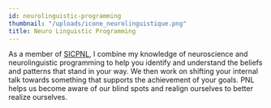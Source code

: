 ```yaml
---
id: neurolinguistic-programming
thumbnail: "/uploads/icone_neurolinguistique.png"
title: Neuro Linguistic Programming
---
```


As a member of [SICPNL](https://sicpnl.org/), I combine my knowledge of neuroscience and neurolinguistic programming to help you identify and understand the beliefs and patterns that stand in your way. We then work on shifting your internal talk towards something that supports the achievement of your goals. PNL helps us become aware of our blind spots and realign ourselves to better realize ourselves.
